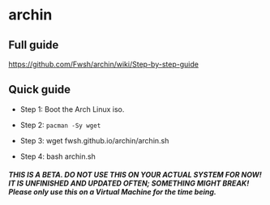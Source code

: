 # archin

## Full guide
https://github.com/Fwsh/archin/wiki/Step-by-step-guide


## Quick guide
- Step 1: Boot the Arch Linux iso.

- Step 2: `pacman -Sy wget`

- Step 3: wget fwsh.github.io/archin/archin.sh

- Step 4: bash archin.sh


##### THIS IS A BETA. DO NOT USE THIS ON YOUR ACTUAL SYSTEM FOR NOW! IT IS UNFINISHED AND UPDATED OFTEN; SOMETHING MIGHT BREAK! Please only use this on a Virtual Machine for the time being.
